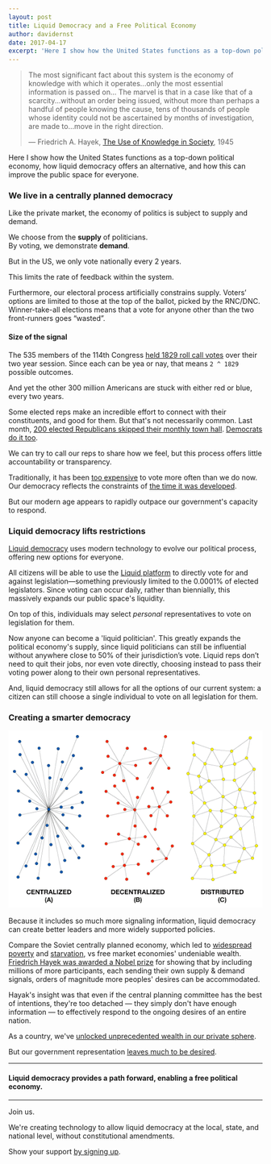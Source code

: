 ```yaml
---
layout: post
title: Liquid Democracy and a Free Political Economy
author: davidernst
date: 2017-04-17
excerpt: 'Here I show how the United States functions as a top-down political economy, how liquid democracy offers an alternative, and how this can improve the public space for everyone.'
---
```


> The most significant fact about this system is the economy of knowledge with which it operates...only the most essential information is passed on... The marvel is that in a case like that of a scarcity...without an order being issued, without more than perhaps a handful of people knowing the cause, tens of thousands of people whose identity could not be ascertained by months of investigation, are made to...move in the right direction.
>
> — Friedrich A. Hayek, [The Use of Knowledge in Society](http://www.econlib.org/library/Essays/hykKnw1.html), 1945

Here I show how the United States functions as a top-down political economy, how liquid democracy offers an alternative, and how this can improve the public space for everyone.

### We live in a centrally planned democracy

Like the private market, the economy of politics is subject to supply and demand.

We choose from the **supply** of politicians.  
By voting, we demonstrate **demand**.

But in the US, we only vote nationally every 2 years.

This limits the rate of feedback within the system.

Furthermore, our electoral process artificially constrains supply. Voters’ options are limited to those at the top of the ballot, picked by the RNC/DNC. Winner-take-all elections means that a vote for anyone other than the two front-runners goes “wasted”.

#### Size of the signal

The 535 members of the 114th Congress [held 1829 roll call votes](https://www.congress.gov/roll-call-votes) over their two year session. Since each can be yea or nay, that means `2 ^ 1829` possible outcomes.

And yet the other 300 million Americans are stuck with either red or blue, every two years.

Some elected reps make an incredible effort to connect with their constituents, and good for them. But that's not necessarily common. Last month, [200 elected Republicans skipped their monthly town hall](https://news.vice.com/story/more-than-200-republicans-in-congress-are-skipping-february-town-halls-with-constituents). [Democrats do it too](http://www.nytimes.com/2010/06/07/us/politics/07townhall.html).

We can try to call our reps to share how we feel, but this process offers little accountability or transparency.

Traditionally, it has been [too expensive](https://twitter.com/dsernst/status/845566576245927936) to vote more often than we do now. Our democracy reflects the constraints of [the time it was developed](/2017/02/09/why-hasnt-voting-changed/).

But our modern age appears to rapidly outpace our government's capacity to respond.

### Liquid democracy lifts restrictions

[Liquid democracy](https://intro.liquid.vote) uses modern technology to evolve our political process, offering new options for everyone.

All citizens will be able to use the [Liquid platform](https://united.vote) to directly vote for and against legislation—something previously limited to the 0.0001% of elected legislators. Since voting can occur daily, rather than biennially, this massively expands our public space's liquidity.

On top of this, individuals may select *personal* representatives to vote on legislation for them.

Now anyone can become a 'liquid politician'. This greatly expands the political economy's supply, since liquid politicians can still be influential without anywhere close to 50% of their jurisdiction’s vote. Liquid reps don’t need to quit their jobs, nor even vote directly, choosing instead to pass their voting power along to their own personal representatives.

And, liquid democracy still allows for all the options of our current system: a citizen can still choose a single individual to vote on all legislation for them.

### Creating a smarter democracy

![](/assets/article_images/2017-04-17-liquid-democracy-and-a-free-political-economy/network_topologies.png)

Because it includes so much more signaling information, liquid democracy can create better leaders and more widely supported policies.

Compare the Soviet centrally planned economy, which led to [widespread poverty](http://www.nytimes.com/1989/01/29/world/soviet-openness-brings-poverty-out-of-the-shadows.html) and [starvation](https://en.wikipedia.org/wiki/Russian_famine_of_1921%E2%80%9322), vs free market economies' undeniable wealth. [Friedrich Hayek was awarded a Nobel prize](https://www.nobelprize.org/nobel_prizes/economic-sciences/laureates/1974/hayek-facts.html) for showing that by including millions of more participants, each sending their own supply & demand signals, orders of magnitude more peoples' desires can be accommodated.

Hayak's insight was that even if the central planning committee has the best of intentions, they're too detached — they simply don't have enough information — to effectively respond to the ongoing desires of an entire nation.

As a country, we've [unlocked unprecedented wealth in our private sphere](https://upload.wikimedia.org/wikipedia/commons/0/01/1700_AD_through_2008_AD_per_capita_GDP_of_China_Germany_India_Japan_UK_USA_per_Angus_Maddison.png).

But our government representation [leaves much to be desired](http://www.washingtontimes.com/news/2017/apr/13/congress-has-20-percent-approval-rating-poll/).

-----

#### Liquid democracy provides a path forward, enabling a free political economy.

-----

Join us.

We're creating technology to allow liquid democracy at the local, state, and national level, without constitutional amendments.

Show your support [by signing up](https://united.vote).
